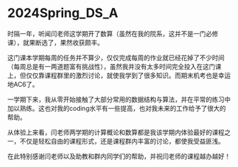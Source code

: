 # 2024Spring_DS_A



时隔一年，听闻闫老师这学期开了数算（虽然在我的院系，这并不是一门必修课），就果断选了，果然收获颇丰。

这门课本学期每周的任务并不算少，仅仅完成每周的作业就已经花掉了不少时间（每周总是有一两道题富有挑战性），虽然我并没有太多时间完全投入在这门课上，但仅仅靠课程群里的激烈讨论，就使我学到了很多知识。而期末机考也是幸运地AC6了。

一学期下来，我从零开始接触了大部分常用的数据结构与算法，并在平常的练习中加以熟练。这也对我的coding水平有一些提高，也对我未来的工作给予了很大的帮助。

从体验上来看，闫老师两学期的计算概论和数算都是我该学期内体验最好的课程之一，不仅是轻松自由的课程形式，还是课程群内丰富的讨论，都使我受益匪浅。

在此特别感谢闫老师以及助教和群内同学们的帮助，并祝闫老师的课程越办越好！